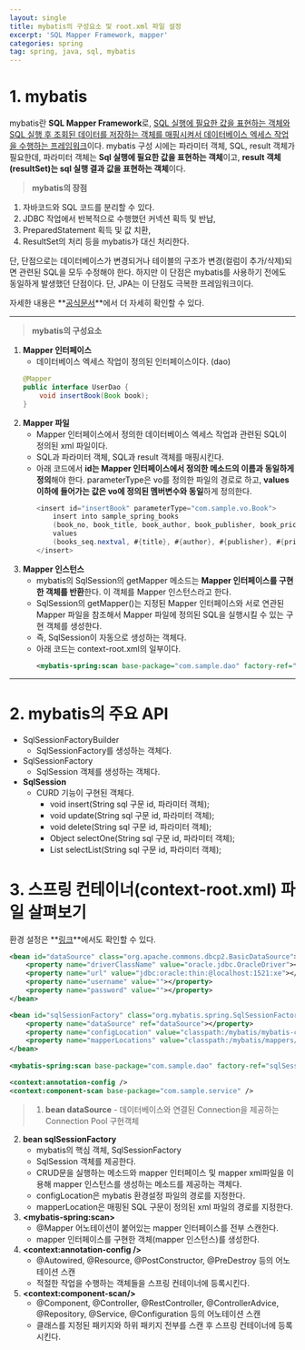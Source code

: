 ```yaml
---
layout: single
title: mybatis의 구성요소 및 root.xml 파일 설정
excerpt: 'SQL Mapper Framework, mapper'
categories: spring
tag: spring, java, sql, mybatis
---
```


# **1. mybatis**

mybatis란 **SQL Mapper Framework**로, <u>SQL 실행에 필요한 값을 표현하는 객체와 SQL 실행 후 조회된 데이터를 저장하는 객체를 매핑시켜서 데이터베이스 엑세스 작업을 수행하는 프레임워크</u>이다. mybatis 구성 시에는 파라미터 객체, SQL, result 객체가 필요한데, 파라미터 객체는 **Sql 실행에 필요한 값을 표현하는 객체**이고, **result 객체(resultSet)는 sql 실행 결과 값을 표현하는 객체**이다.

> **mybatis의 장점**
1. 자바코드와 SQL 코드를 분리할 수 있다.
2. JDBC 작업에서 반복적으로 수행했던 커넥션 획득 및 반납,
3. PreparedStatement 획득 및 값 치환, 
4. ResultSet의 처리 등을 mybatis가 대신 처리한다.

단, 단점으로는 데이터베이스가 변경되거나 테이블의 구조가 변경(컬럼이 추가/삭제)되면 관련된 SQL을 모두 수정해야 한다. 하지만 이 단점은 mybatis를 사용하기 전에도 동일하게 발생했던 단점이다. 단, JPA는 이 단점도 극복한 프레임워크이다.


자세한 내용은 **[공식문서](https://blog.mybatis.org/)**에서 더 자세히 확인할 수 있다. 

---

> **mybatis의 구성요소**

1. **Mapper 인터페이스**
    - 데이터베이스 엑세스 작업이 정의된 인터페이스이다. (dao)
    ```java
    @Mapper
    public interface UserDao {
        void insertBook(Book book);
    }
    ```
2. **Mapper 파일**
    - Mapper 인터페이스에서 정의한 데이터베이스 엑세스 작업과 관련된 SQL이 정의된 xml 파일이다.
    - SQL과 파라미터 객체, SQL과 result 객체를 매핑시킨다.
    - 아래 코드에서 **id는 Mapper 인터페이스에서 정의한 메소드의 이름과 동일하게 정의**해야 한다. parameterType은 vo를 정의한 파일의 경로로 하고, **values 이하에 들어가는 값은 vo에 정의된 멤버변수와 동일**하게 정의한다.
        ```java
        <insert id="insertBook" parameterType="com.sample.vo.Book">
            insert into sample_spring_books
            (book_no, book_title, book_author, book_publisher, book_price, book_discount_price, book_pub_date, book_stock)
            values
            (books_seq.nextval, #{title}, #{author}, #{publisher}, #{price}, #{discountPrice}, #{pubDate}, #{stock})
        </insert>
        ```
3. **Mapper 인스턴스**
    - mybatis의 SqlSession의 getMapper 메소드는 **Mapper 인터페이스를 구현한 객체를 반환**한다. 이 객체를 Mapper 인스턴스라고 한다.
    - SqlSession의 getMapper()는 지정된 Mapper 인터페이스와 서로 연관된 Mapper 파일을 참조해서 Mapper 파일에 정의된 SQL을 실행시킬 수 있는 구현 객체를 생성한다.
    - 즉, SqlSession이 자동으로 생성하는 객체다.
    - 아래 코드는 context-root.xml의 일부이다.
        ```xml
        <mybatis-spring:scan base-package="com.sample.dao" factory-ref="sqlSessionFactory"/>
        ```

---

# **2. mybatis의 주요 API**

- SqlSessionFactoryBuilder
    - SqlSessionFactory를 생성하는 객체다.
- SqlSessionFactory
    - SqlSession 객체를 생성하는 객체다.
- **SqlSession**
    - CURD 기능이 구현된 객체다.
        - void insert(String sql 구문 id, 파라미터 객체);
        - void update(String sql 구문 id, 파라미터 객체);
        - void delete(String sql 구문 id, 파라미터 객체);
        - Object selectOne(String sql 구문 id, 파라미터 객체);
        - List selectList(String sql 구문 id, 파라미터 객체);

# **3. 스프링 컨테이너(context-root.xml) 파일 살펴보기**

환경 설정은 **[링크](http://mybatis.org/spring/ko/mappers.html)**에서도 확인할 수 있다. 


```xml
<bean id="dataSource" class="org.apache.commons.dbcp2.BasicDataSource">
    <property name="driverClassName" value="oracle.jdbc.OracleDriver"></property>
    <property name="url" value="jdbc:oracle:thin:@localhost:1521:xe"></property>
    <property name="username" value=""></property>
    <property name="password" value=""></property>
</bean>

<bean id="sqlSessionFactory" class="org.mybatis.spring.SqlSessionFactoryBean">
    <property name="dataSource" ref="dataSource"></property>
    <property name="configLocation" value="classpath:/mybatis/mybatis-config.xml"></property>
    <property name="mapperLocations" value="classpath:/mybatis/mappers/*.xml"></property>
</bean>
	
<mybatis-spring:scan base-package="com.sample.dao" factory-ref="sqlSessionFactory"/>

<context:annotation-config />
<context:component-scan base-package="com.sample.service" />
```

> 1. **bean dataSource**
    - 데이터베이스와 연결된 Connection을 제공하는 Connection Pool 구현객체
2. **bean sqlSessionFactory**
    - mybatis의 핵심 객체, SqlSessionFactory
    - SqlSession 객체를 제공한다.
    - CRUD문을 실행하는 메소드와 mapper 인터페이스 및 mapper xml파일을 이용해 mapper 인스턴스를 생성하는 메소드를 제공하는 객체다.
    - configLocation은 mybatis 환경설정 파일의 경로를 지정한다.
    - mapperLocation은 매핑된 SQL 구문이 정의된 xml 파일의 경로를 지정한다.
3. **\<mybatis-spring:scan>**
    - @Mapper 어노테이션이 붙어있는 mapper 인터페이스를 전부 스캔한다.
    - mapper 인터페이스를 구현한 객체(mapper 인스턴스)를 생성한다.
4. **\<context:annotation-config />**
    - @Autowired, @Resource, @PostConstructor, @PreDestroy 등의 어노테이션 스캔
    - 적절한 작업을 수행하는 객체들을 스프링 컨테이너에 등록시킨다.
5. **\<context:component-scan/>**
    - @Component, @Controller, @RestController, @ControllerAdvice, @Repository, @Service, @Configuration 등의 어노테이션 스캔
    - 클래스를 지정된 패키지와 하위 패키지 전부를 스캔 후 스프링 컨테이너에 등록시킨다.
